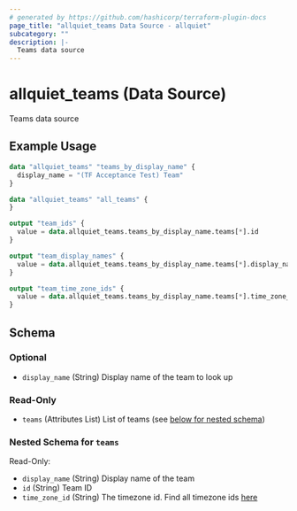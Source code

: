 ```yaml
---
# generated by https://github.com/hashicorp/terraform-plugin-docs
page_title: "allquiet_teams Data Source - allquiet"
subcategory: ""
description: |-
  Teams data source
---
```


# allquiet_teams (Data Source)

Teams data source

## Example Usage

```terraform
data "allquiet_teams" "teams_by_display_name" {
  display_name = "(TF Acceptance Test) Team"
}

data "allquiet_teams" "all_teams" {
}

output "team_ids" {
  value = data.allquiet_teams.teams_by_display_name.teams[*].id
}

output "team_display_names" {
  value = data.allquiet_teams.teams_by_display_name.teams[*].display_name
}

output "team_time_zone_ids" {
  value = data.allquiet_teams.teams_by_display_name.teams[*].time_zone_id
}
```

<!-- schema generated by tfplugindocs -->
## Schema

### Optional

- `display_name` (String) Display name of the team to look up

### Read-Only

- `teams` (Attributes List) List of teams (see [below for nested schema](#nestedatt--teams))

<a id="nestedatt--teams"></a>
### Nested Schema for `teams`

Read-Only:

- `display_name` (String) Display name of the team
- `id` (String) Team ID
- `time_zone_id` (String) The timezone id. Find all timezone ids [here](https://allquiet.app/api/public/v1/timezone)
